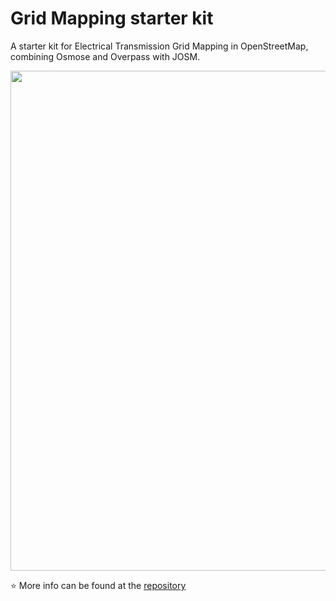 # Grid Mapping starter kit
A starter kit for Electrical Transmission Grid Mapping in OpenStreetMap, combining Osmose and Overpass with JOSM.

<img src=images/josm-config/transmission-grid-mapping-env-2025-02-25-12-48-32.png align="center" width="800">



⭐ More info can be found at the [repository](https://github.com/open-energy-transition/grid-mapping-starter-kit)
